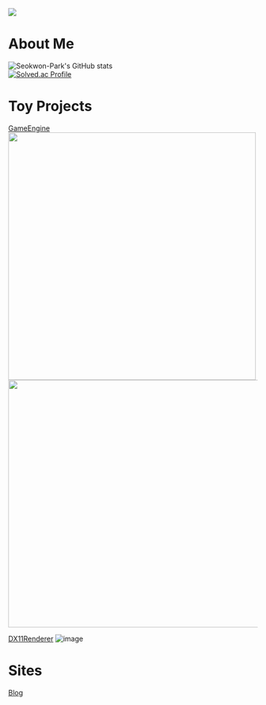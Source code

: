 <img src="https://capsule-render.vercel.app/api?type=slice&color=gradient&customColorList=0,2,2,5,30&height=200&text=Github&fontAlign=70&rotate=13&fontAlignY=25&desc=Computer%20Graphics%20and%20Game%20Programming&descAlign=73&descAlignY=44">

# About Me

![Seokwon-Park's GitHub stats](https://github-readme-stats.vercel.app/api?username=Seokwon-Park&show_icons=true&theme=dark)   
[![Solved.ac Profile](http://mazassumnida.wtf/api/v2/generate_badge?boj=rty3394)](https://solved.ac/rty3394/)


# Toy Projects
[GameEngine](https://github.com/Seokwon-Park/GameEngine)   
<img src="https://github.com/Seokwon-Park/Seokwon-Park/assets/22045739/2d97e1f3-22a7-4931-8fd8-70fd759e3fe4.png" width="500" height="500"/>
<img src="https://github.com/Seokwon-Park/Seokwon-Park/assets/22045739/4e662030-eeca-49df-b4c6-54c67498fdbe.png" width="700" height="500"/>

[DX11Renderer](https://github.com/Seokwon-Park/DX11GraphicRenderer)
![image](https://github.com/Seokwon-Park/Seokwon-Park/assets/22045739/165580fb-44d5-4d97-a56a-1d8cd7dac838)


# Sites
[Blog](https:/pswrty.tistory.com)

